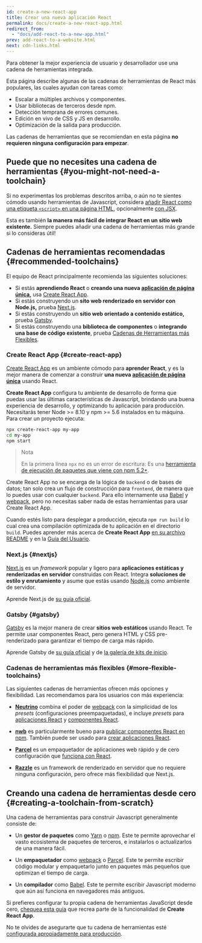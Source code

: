 ```yaml
---
id: create-a-new-react-app
title: Crear una nueva aplicación React
permalink: docs/create-a-new-react-app.html
redirect_from:
  - "docs/add-react-to-a-new-app.html"
prev: add-react-to-a-website.html
next: cdn-links.html
---
```


Para obtener la mejor experiencia de usuario y desarrollador use una cadena de herramientas integrada.

Esta página describe algunas de las cadenas de herramientas de React más populares, las cuales ayudan con tareas como:

* Escalar a múltiples archivos y componentes.
* Usar bibliotecas de terceros desde npm.
* Detección temprana de errores comunes.
* Edición en vivo de CSS y JS en desarrollo.
* Optimización de la salida para producción.

Las cadenas de herramientas que se recomiendan en esta página **no requieren ninguna configuración para empezar**.

## Puede que no necesites una cadena de herramientas {#you-might-not-need-a-toolchain}

Si no experimentas los problemas descritos arriba, o aún no te sientes cómodo usando herramientas de Javascript, considera [añadir React como una etiqueta `<script>` en una página HTML](/docs/add-react-to-a-website.html), opcionalmente [con JSX](/docs/add-react-to-a-website.html#optional-try-react-with-jsx).

Esta es también **la manera más fácil de integrar React en un sitio web existente.** Siempre puedes añadir una cadena de herramientas más grande si lo consideras útil!

## Cadenas de herramientas recomendadas {#recommended-toolchains}

El equipo de React principalmente recomienda las siguientes soluciones:

- Si estás **aprendiendo React** o **creando una nueva [aplicación de página única](/docs/glossary.html#single-page-application),** usa [Create React App](#create-react-app).
- Si estás construyendo un **sito web renderizado en servidor con Node.js,** prueba [Next.js](#nextjs).
- Si estás construyendo un **sitio web orientado a contenido estático,** prueba [Gatsby](#gatsby).
- Si estás construyendo una **biblioteca de componentes** o **integrando una base de código existente**, prueba [Cadenas de Herramientas más Flexibles](#more-flexible-toolchains).

### Create React App {#create-react-app}

[Create React App](https://github.com/facebookincubator/create-react-app) es un ambiente cómodo para **aprender React**, y es la mejor manera de comenzar a construir **una nueva [aplicación de página única](/docs/glossary.html#single-page-application)** usando React.

**Create React App** configura tu ambiente de desarrollo de forma que puedas usar las últimas características de Javascript, brindando una buena experiencia de desarrollo, y optimizando tu aplicación para producción. Necesitarás tener Node >= 8.10 y npm >= 5.6 instalados en tu máquina. Para crear un proyecto ejecuta:

```bash
npx create-react-app my-app
cd my-app
npm start
```

>Nota
>
>En la primera línea `npx` no es un error de escritura: Es una [herramienta de ejecución de paquetes que viene con npm 5.2+](https://medium.com/@maybekatz/introducing-npx-an-npm-package-runner-55f7d4bd282b).

Create React App no se encarga de la lógica de `backend` o de bases de datos; tan solo crea un flujo de construcción para `frontend`, de manera que lo puedes usar con cualquier `backend`. Para ello internamente usa [Babel](https://babeljs.io/) y [webpack](https://webpack.js.org/), pero no necesitas saber nada de estas herramientas para usar Create React App.

Cuando estés listo para desplegar a producción, ejecuta `npm run build` lo cual crea una compilación optimizada de tu aplicación en el directorio `build`. Puedes aprender más acerca de **Create React App** [en su archivo README](https://github.com/facebookincubator/create-react-app#create-react-app--) y en la [Guía del Usuario](https://facebook.github.io/create-react-app/).

### Next.js {#nextjs}

[Next.js](https://nextjs.org/) es un *framework* popular y ligero para **aplicaciones estáticas y renderizadas en servidor** construidas con React. Integra **soluciones de estilo y enrutamiento** y asume que estás usando [Node.js](https://nodejs.org/) como ambiente de servidor.
 
Aprende Next.js de [su guía oficial](https://nextjs.org/learn/).

### Gatsby {#gatsby}

[Gatsby](https://www.gatsbyjs.org/) es la mejor manera de crear **sitios web estáticos** usando React. Te permite usar componentes React, pero genera HTML y CSS pre-renderizado para garantizar el tiempo de carga más rápido.
 
Aprende Gatsby de [su guía oficial](https://www.gatsbyjs.org/docs/) y de [la galería de kits de inicio](https://www.gatsbyjs.org/docs/gatsby-starters/).

### Cadenas de herramientas más flexibles {#more-flexible-toolchains}

Las siguientes cadenas de herramientas ofrecen más opciones y flexibilidad. Las recomendamos para los usuarios con más experiencia:

- **[Neutrino](https://neutrinojs.org/)** combina el poder de [webpack](https://webpack.js.org/) con la simplicidad de los *presets* (configuraciones preempaquetadas), e incluye *presets* para [aplicaciones React](https://neutrinojs.org/packages/react/) y [componentes React](https://neutrinojs.org/packages/react-components/).

- **[nwb](https://github.com/insin/nwb)** es particularmente bueno para [publicar componentes React en npm](https://github.com/insin/nwb/blob/master/docs/guides/ReactComponents.md#developing-react-components-and-libraries-with-nwb). También puede ser usado para [crear aplicaciones React](https://github.com/insin/nwb/blob/master/docs/guides/ReactApps.md#developing-react-apps-with-nwb). 

- **[Parcel](https://parceljs.org/)** es un empaquetador de aplicaciones web rápido y de cero configuración que [funciona con React](https://parceljs.org/recipes.html#react).

- **[Razzle](https://github.com/jaredpalmer/razzle)** es un framework de renderizado en servidor que no requiere ninguna configuración, pero ofrece más flexibilidad que Next.js.

## Creando una cadena de herramientas desde cero {#creating-a-toolchain-from-scratch}

Una cadena de herramientas para construir Javascript generalmente consiste de:

* Un **gestor de paquetes** como [Yarn](https://yarnpkg.com/) o [npm](https://www.npmjs.com/). Este te permite aprovechar el vasto ecosistema de paquetes de terceros, e instalarlos o actualizarlos de una manera fácil.

* Un **empaquetador** como [webpack](https://webpack.js.org/) o [Parcel](https://parceljs.org/). Este te permite escribir código modular y empaquetarlo junto en paquetes más pequeños que optimizan el tiempo de carga.

* Un **compilador** como [Babel](https://babeljs.io/). Este te permite escribir Javascript moderno que aún así funciona en navegadores más antiguos.

Si prefieres configurar tu propia cadena de herramientas JavaScript desde cero, [chequea esta guía](https://blog.usejournal.com/creating-a-react-app-from-scratch-f3c693b84658) que recrea parte de la funcionalidad de **Create React App**.

No te olvides de asegurarte que tu cadena de herramientas esté [configurada apropiadamente para producción](/docs/optimizing-performance.html#use-the-production-build).
